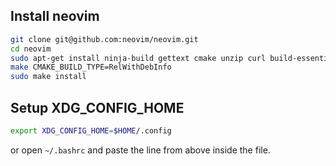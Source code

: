 ## Install neovim

```bash
git clone git@github.com:neovim/neovim.git
cd neovim
sudo apt-get install ninja-build gettext cmake unzip curl build-essential
make CMAKE_BUILD_TYPE=RelWithDebInfo
sudo make install
```

## Setup XDG_CONFIG_HOME

```bash
export XDG_CONFIG_HOME=$HOME/.config
```

or open `~/.bashrc` and paste the line from above inside the file.

